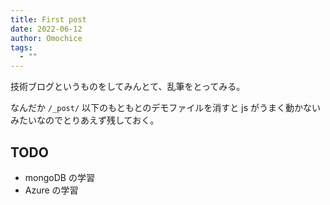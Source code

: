 ```yaml
---
title: First post
date: 2022-06-12
author: Omochice
tags:
  - ""
---
```


<!-- # first post -->

技術ブログというものをしてみんとて、乱筆をとってみる。

なんだか `/_post/` 以下のもともとのデモファイルを消すと js がうまく動かないみたいなのでとりあえず残しておく。

<!-- more -->

## TODO

- mongoDB の学習
- Azure の学習
